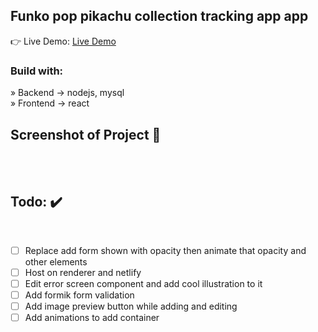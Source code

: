 <div align='center'><img style="width:20%"></div>

<h2>Funko pop pikachu collection tracking app app</h2>

👉 Live Demo: <a href=''>Live Demo</a>

<h3>Build with:</h3>

» Backend -> nodejs, mysql <br>
» Frontend -> react

<h2>Screenshot of Project 📸</h2>
<br>

<br>

<h2>Todo: ✔️</h2>
<br>

- [ ] Replace add form shown with opacity then animate that opacity and other elements
- [ ] Host on renderer and netlify
- [ ] Edit error screen component and add cool illustration to it
- [ ] Add formik form validation
- [ ] Add image preview button while adding and editing
- [ ] Add animations to add container

<br>
